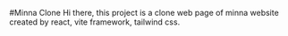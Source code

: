 #Minna Clone
Hi there, this project is a clone web page of minna website created by react, vite framework, tailwind css.
